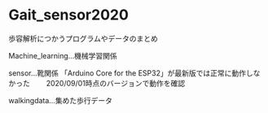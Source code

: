 # Gait_sensor2020
歩容解析につかうプログラムやデータのまとめ

Machine_learning…機械学習関係

sensor…靴関係
「Arduino Core for the ESP32」が最新版では正常に動作しなかった　　
2020/09/01時点のバージョンで動作を確認　　

walkingdata…集めた歩行データ　　
